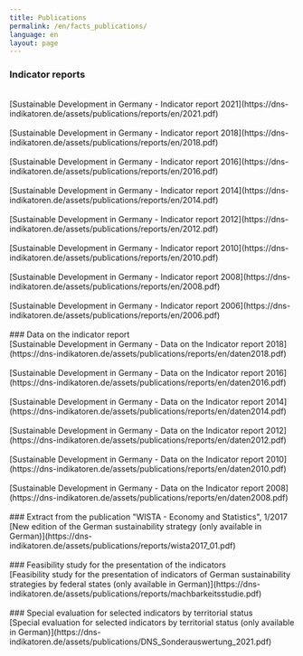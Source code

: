 ```yaml
---
title: Publications
permalink: /en/facts_publications/
language: en
layout: page
---
```


### Indicator reports
<br>
[Sustainable Development in Germany - Indicator report  2021](https://dns-indikatoren.de/assets/publications/reports/en/2021.pdf)
<br><br>
[Sustainable Development in Germany - Indicator report  2018](https://dns-indikatoren.de/assets/publications/reports/en/2018.pdf)
<br><br>
[Sustainable Development in Germany - Indicator report  2016](https://dns-indikatoren.de/assets/publications/reports/en/2016.pdf)
<br><br>
[Sustainable Development in Germany - Indicator report  2014](https://dns-indikatoren.de/assets/publications/reports/en/2014.pdf)
<br><br>
[Sustainable Development in Germany - Indicator report  2012](https://dns-indikatoren.de/assets/publications/reports/en/2012.pdf)
<br><br>
[Sustainable Development in Germany - Indicator report  2010](https://dns-indikatoren.de/assets/publications/reports/en/2010.pdf)
<br><br>
[Sustainable Development in Germany - Indicator report  2008](https://dns-indikatoren.de/assets/publications/reports/en/2008.pdf)
<br><br>
[Sustainable Development in Germany - Indicator report  2006](https://dns-indikatoren.de/assets/publications/reports/en/2006.pdf)
<br><br>
### Data on the indicator report
<br>
[Sustainable Development in Germany - Data on the Indicator report 2018](https://dns-indikatoren.de/assets/publications/reports/en/daten2018.pdf)
<br><br>
[Sustainable Development in Germany - Data on the Indicator report 2016](https://dns-indikatoren.de/assets/publications/reports/en/daten2016.pdf)
<br><br>
[Sustainable Development in Germany - Data on the Indicator report 2014](https://dns-indikatoren.de/assets/publications/reports/en/daten2014.pdf)
<br><br>
[Sustainable Development in Germany - Data on the Indicator report 2012](https://dns-indikatoren.de/assets/publications/reports/en/daten2012.pdf)
<br><br>
[Sustainable Development in Germany - Data on the Indicator report 2010](https://dns-indikatoren.de/assets/publications/reports/en/daten2010.pdf)
<br><br>
[Sustainable Development in Germany - Data on the Indicator report 2008](https://dns-indikatoren.de/assets/publications/reports/en/daten2008.pdf)
<br><br>
### Extract from the publication "WISTA - Economy and Statistics", 1/2017
<br>
[New edition of the German sustainability strategy (only available in German)](https://dns-indikatoren.de/assets/publications/reports/wista2017_01.pdf)
<br><br>
### Feasibility study for the presentation of the indicators
<br>
[Feasibility study for the presentation of indicators of German sustainability strategies by federal states (only available in German)](https://dns-indikatoren.de/assets/publications/reports/machbarkeitsstudie.pdf)
<br><br>
### Special evaluation for selected indicators by territorial status
<br>
[Special evaluation for selected indicators by territorial status (only available in German)](https://dns-indikatoren.de/assets/publications/DNS_Sonderauswertung_2021.pdf)
